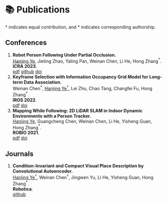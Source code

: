 # 📚 Publications
$\dagger$ indicates equal contribution, and $*$ indicates corresponding authorship.

## Conferences
1. **Robot Person Following Under Partial Occlusion.** <br /><u>Hanjing Ye</u>, Jieting Zhao, Yaling Pan, Weinan Chen, Li He, Hong Zhang$^*$. <br />**ICRA 2023**. <br />[pdf]() [github](https://github.com/MedlarTea/Mono-RPF) [doi]()
2. **Keyframe Selection with Information Occupancy Grid Model for Long-term Data Association.** <br />Weinan Chen$^\dagger$, <u>Hanjing Ye$^\dagger$</u>, Lei Zhu, Chao Tang, Changfei Fu, Hong Zhang$^*$. <br />**IROS 2022**. <br />[pdf](https://github.com/MedlarTea/MedlarTea.github.io/files/info_keyframe.pdf) [doi](https://ieeexplore.ieee.org/document/9981050)
3. **Mapping While Following: 2D LiDAR SLAM in Indoor Dynamic Environments with a Person Tracker.** <br /><u>Hanjing Ye</u>, Guangcheng Chen, Weinan Chen, Li He, Yisheng Guan, Hong Zhang$^*$. <br />**ROBIO 2021**. <br />[pdf](https://github.com/MedlarTea/MedlarTea.github.io/files/mwf.pdf) [doi](https://ieeexplore.ieee.org/document/9739394)

## Journals
1. **Condition-Invariant and Compact Visual Place Description by Convolutional Autoencoder.** <br /><u>Hanjing Ye$^\dagger$</u>, Weinan Chen$^\dagger$, Jingwen Yu, Li He, Yisheng Guan, Hong Zhang$^*$. <br />**Robotica**. <br />[github](https://github.com/MedlarTea/CAE-VPR)